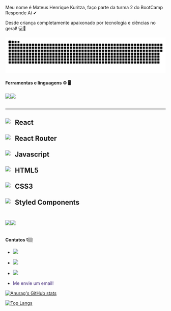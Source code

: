 Meu nome é Mateus Henrique Kuritza, faço parte da turma 2 do BootCamp Responde Aí ✔

Desde criança completamente apaixonado por tecnologia e ciências no geral! :computer::mag_right:

<img src="./github-user-contribution.svg">

#### Ferramentas e linguagens :gear: 🖥️
<a href="https://github.com/mateuskuritza"> <img src="https://img.shields.io/badge/GitHub-100000?style=for-the-badge&logo=github&logoColor=white" align=left></a> <img src="https://img.shields.io/badge/Git-F05032?style=for-the-badge&logo=git&logoColor=white" align=left>
<br><br/>

----
<img src="https://cdn.svgporn.com/logos/react.svg" width="30px" object-fit="cover" align=left> React <br><br/>
<img src="https://cdn.worldvectorlogo.com/logos/react-router.svg" width="30px" align=left> React Router <br><br/>
<img src="https://cdn.svgporn.com/logos/javascript.svg" width="30px" align=left> Javascript <br><br/>
<img src="https://cdn.svgporn.com/logos/html-5.svg" width="30px" align=left> HTML5 <br><br/>
<img src="https://cdn.svgporn.com/logos/css-3.svg" width="30px" align=left> CSS3 <br><br/>
<img src="https://cdn.worldvectorlogo.com/logos/styled-components-1.svg" width="30px" align=left> Styled Components <br><br/>
----

<p><img src="https://img.shields.io/badge/Windows-0078D6?style=for-the-badge&logo=windows&logoColor=white" align=left></p>
<img src="https://img.shields.io/badge/Ubuntu-E95420?style=for-the-badge&logo=ubuntu&logoColor=white" align=left>
<br><br/>

#### **Contatos 👇🏼**


- <a href="https://www.linkedin.com/in/mateus-henrique-kuritza-10759b168/"><img src="https://img.shields.io/badge/LinkedIn-0077B5?style=for-the-badge&logo=linkedin&logoColor=white"></a>

- <a href="https://api.whatsapp.com/send?phone=5542998043116"><img src="https://cdn.svgporn.com/logos/whatsapp.svg" width="30px"></a>


- <a href="https://www.instagram.com/mateuskuritza/"><img src="https://img.shields.io/badge/Instagram-E4405F?style=for-the-badge&logo=instagram&logoColor=white" ></a>


- <a href="mailto:mateuskuritza@gmail.com?subject=Hello" style="text-decoration:none;  color: #472F7E;">Me envie um email!</a>



[![Anurag's GitHub stats](https://github-readme-stats.vercel.app/api?username=mateuskuritza&show_icons=true&theme=radical)](https://github.com/mateuskuritza/github-readme-stats)



[![Top Langs](https://github-readme-stats.vercel.app/api/top-langs/?username=mateuskuritza&layout=compact&theme=radical)](https://github.com/mateuskuritza/github-readme-stats)
